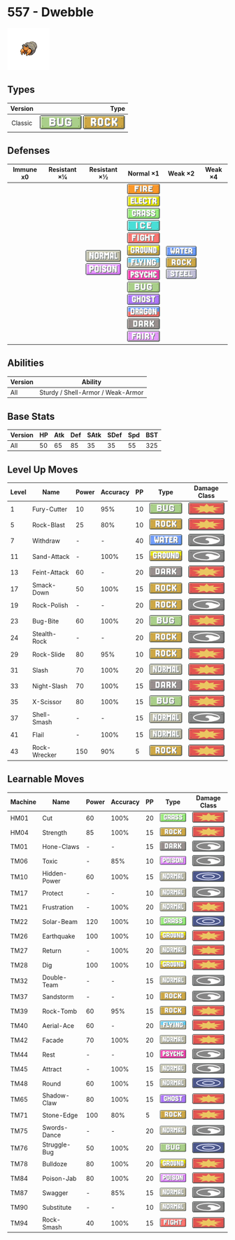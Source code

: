 # 557 - Dwebble

![dwebble](../img/pokemon/557.png)

## Types

| Version | Type                                                        |
| :-----: | ----------------------------------------------------------: |
| Classic | ![bug](../img/types/bug.png) ![rock](../img/types/rock.png) |

## Defenses

| Immune x0 | Resistant ×¼ | Resistant ×½                                                              | Normal ×1                                                                                                                                                                                                                                                                                                                                                                                                                                                                                              | Weak ×2                                                                                                  | Weak ×4 |
| --------- | ------------ | ------------------------------------------------------------------------- | ------------------------------------------------------------------------------------------------------------------------------------------------------------------------------------------------------------------------------------------------------------------------------------------------------------------------------------------------------------------------------------------------------------------------------------------------------------------------------------------------------ | -------------------------------------------------------------------------------------------------------- | ------- |
|           |              | ![normal](../img/types/normal.png)<br/>![poison](../img/types/poison.png) | ![fire](../img/types/fire.png)<br/>![electric](../img/types/electric.png)<br/>![grass](../img/types/grass.png)<br/>![ice](../img/types/ice.png)<br/>![fighting](../img/types/fighting.png)<br/>![ground](../img/types/ground.png)<br/>![flying](../img/types/flying.png)<br/>![psychic](../img/types/psychic.png)<br/>![bug](../img/types/bug.png)<br/>![ghost](../img/types/ghost.png)<br/>![dragon](../img/types/dragon.png)<br/>![dark](../img/types/dark.png)<br/>![fairy](../img/types/fairy.png) | ![water](../img/types/water.png)<br/>![rock](../img/types/rock.png)<br/>![steel](../img/types/steel.png) |         |

## Abilities

| Version | Ability                           |
| ------- | --------------------------------- |
| All     | Sturdy / Shell-Armor / Weak-Armor |

## Base Stats

| Version | HP | Atk | Def | SAtk | SDef | Spd | BST |
| ------- | -- | --- | --- | ---- | ---- | --- | --- |
| All     | 50 | 65  | 85  | 35   | 35   | 55  | 325 |

## Level Up Moves

| Level | Name         | Power | Accuracy | PP | Type                               | Damage Class                           |
| ----- | ------------ | ----- | -------- | -- | ---------------------------------- | -------------------------------------- |
| 1     | Fury-Cutter  | 10    | 95%      | 10 | ![bug](../img/types/bug.png)       | ![physical](../img/types/physical.png) |
| 5     | Rock-Blast   | 25    | 80%      | 10 | ![rock](../img/types/rock.png)     | ![physical](../img/types/physical.png) |
| 7     | Withdraw     | -     | -        | 40 | ![water](../img/types/water.png)   | ![status](../img/types/status.png)     |
| 11    | Sand-Attack  | -     | 100%     | 15 | ![ground](../img/types/ground.png) | ![status](../img/types/status.png)     |
| 13    | Feint-Attack | 60    | -        | 20 | ![dark](../img/types/dark.png)     | ![physical](../img/types/physical.png) |
| 17    | Smack-Down   | 50    | 100%     | 15 | ![rock](../img/types/rock.png)     | ![physical](../img/types/physical.png) |
| 19    | Rock-Polish  | -     | -        | 20 | ![rock](../img/types/rock.png)     | ![status](../img/types/status.png)     |
| 23    | Bug-Bite     | 60    | 100%     | 20 | ![bug](../img/types/bug.png)       | ![physical](../img/types/physical.png) |
| 24    | Stealth-Rock | -     | -        | 20 | ![rock](../img/types/rock.png)     | ![status](../img/types/status.png)     |
| 29    | Rock-Slide   | 80    | 95%      | 10 | ![rock](../img/types/rock.png)     | ![physical](../img/types/physical.png) |
| 31    | Slash        | 70    | 100%     | 20 | ![normal](../img/types/normal.png) | ![physical](../img/types/physical.png) |
| 33    | Night-Slash  | 70    | 100%     | 15 | ![dark](../img/types/dark.png)     | ![physical](../img/types/physical.png) |
| 35    | X-Scissor    | 80    | 100%     | 15 | ![bug](../img/types/bug.png)       | ![physical](../img/types/physical.png) |
| 37    | Shell-Smash  | -     | -        | 15 | ![normal](../img/types/normal.png) | ![status](../img/types/status.png)     |
| 41    | Flail        | -     | 100%     | 15 | ![normal](../img/types/normal.png) | ![physical](../img/types/physical.png) |
| 43    | Rock-Wrecker | 150   | 90%      | 5  | ![rock](../img/types/rock.png)     | ![physical](../img/types/physical.png) |

## Learnable Moves

| Machine | Name         | Power | Accuracy | PP | Type                                   | Damage Class                           |
| ------- | ------------ | ----- | -------- | -- | -------------------------------------- | -------------------------------------- |
| HM01    | Cut          | 60    | 100%     | 20 | ![grass](../img/types/grass.png)       | ![physical](../img/types/physical.png) |
| HM04    | Strength     | 85    | 100%     | 15 | ![rock](../img/types/rock.png)         | ![physical](../img/types/physical.png) |
| TM01    | Hone-Claws   | -     | -        | 15 | ![dark](../img/types/dark.png)         | ![status](../img/types/status.png)     |
| TM06    | Toxic        | -     | 85%      | 10 | ![poison](../img/types/poison.png)     | ![status](../img/types/status.png)     |
| TM10    | Hidden-Power | 60    | 100%     | 15 | ![normal](../img/types/normal.png)     | ![special](../img/types/special.png)   |
| TM17    | Protect      | -     | -        | 10 | ![normal](../img/types/normal.png)     | ![status](../img/types/status.png)     |
| TM21    | Frustration  | -     | 100%     | 20 | ![normal](../img/types/normal.png)     | ![physical](../img/types/physical.png) |
| TM22    | Solar-Beam   | 120   | 100%     | 10 | ![grass](../img/types/grass.png)       | ![special](../img/types/special.png)   |
| TM26    | Earthquake   | 100   | 100%     | 10 | ![ground](../img/types/ground.png)     | ![physical](../img/types/physical.png) |
| TM27    | Return       | -     | 100%     | 20 | ![normal](../img/types/normal.png)     | ![physical](../img/types/physical.png) |
| TM28    | Dig          | 100   | 100%     | 10 | ![ground](../img/types/ground.png)     | ![physical](../img/types/physical.png) |
| TM32    | Double-Team  | -     | -        | 15 | ![normal](../img/types/normal.png)     | ![status](../img/types/status.png)     |
| TM37    | Sandstorm    | -     | -        | 10 | ![rock](../img/types/rock.png)         | ![status](../img/types/status.png)     |
| TM39    | Rock-Tomb    | 60    | 95%      | 15 | ![rock](../img/types/rock.png)         | ![physical](../img/types/physical.png) |
| TM40    | Aerial-Ace   | 60    | -        | 20 | ![flying](../img/types/flying.png)     | ![physical](../img/types/physical.png) |
| TM42    | Facade       | 70    | 100%     | 20 | ![normal](../img/types/normal.png)     | ![physical](../img/types/physical.png) |
| TM44    | Rest         | -     | -        | 10 | ![psychic](../img/types/psychic.png)   | ![status](../img/types/status.png)     |
| TM45    | Attract      | -     | 100%     | 15 | ![normal](../img/types/normal.png)     | ![status](../img/types/status.png)     |
| TM48    | Round        | 60    | 100%     | 15 | ![normal](../img/types/normal.png)     | ![special](../img/types/special.png)   |
| TM65    | Shadow-Claw  | 80    | 100%     | 15 | ![ghost](../img/types/ghost.png)       | ![physical](../img/types/physical.png) |
| TM71    | Stone-Edge   | 100   | 80%      | 5  | ![rock](../img/types/rock.png)         | ![physical](../img/types/physical.png) |
| TM75    | Swords-Dance | -     | -        | 20 | ![normal](../img/types/normal.png)     | ![status](../img/types/status.png)     |
| TM76    | Struggle-Bug | 50    | 100%     | 20 | ![bug](../img/types/bug.png)           | ![special](../img/types/special.png)   |
| TM78    | Bulldoze     | 80    | 100%     | 20 | ![ground](../img/types/ground.png)     | ![physical](../img/types/physical.png) |
| TM84    | Poison-Jab   | 80    | 100%     | 20 | ![poison](../img/types/poison.png)     | ![physical](../img/types/physical.png) |
| TM87    | Swagger      | -     | 85%      | 15 | ![normal](../img/types/normal.png)     | ![status](../img/types/status.png)     |
| TM90    | Substitute   | -     | -        | 10 | ![normal](../img/types/normal.png)     | ![status](../img/types/status.png)     |
| TM94    | Rock-Smash   | 40    | 100%     | 15 | ![fighting](../img/types/fighting.png) | ![physical](../img/types/physical.png) |